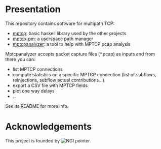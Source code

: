 Presentation
===

This repository contains software for multipath TCP:
- [mptcp](./mptcp): basic haskell library used by the other projects
- [mptcp-pm](./mptcp-pm): a userspace path manager
- [mptcpanalyzer](./mptcpanalyzer): a tool to help with MPTCP pcap analysis

Mptcpanalyzer accepts packet capture files (\*.pcap) as inputs and from there you can:

- list MPTCP connections
- compute statistics on a specific MPTCP connection (list of subflows, reinjections, subflow actual contributions...)
- export a CSV file with MPTCP fields
- plot one way delays
- ...

See its README for more info.


# Acknowledgements

This project is founded by ![NGI pointer](mptcpanalyzer/img/ngi_logo.png).
